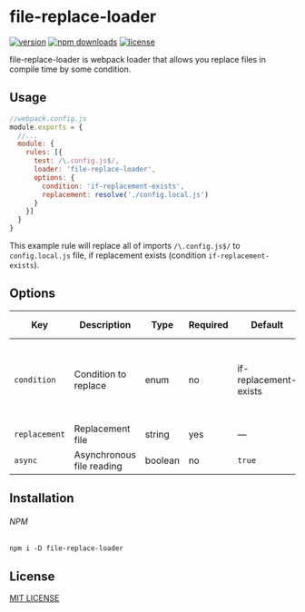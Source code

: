 # file-replace-loader
[![version](https://img.shields.io/npm/v/file-replace-loader.svg?style=flat-square)](https://www.npmjs.com/package/file-replace-loader)
[![npm downloads](https://img.shields.io/npm/dt/file-replace-loader.svg?style=flat-square)](https://www.npmjs.com/package/file-replace-loader)
[![license](https://img.shields.io/github/license/vyushin/file-replace-loader.svg?style=flat-square)](https://github.com/vyushin/file-replace-loader/blob/master/LICENSE)

file-replace-loader is webpack loader that allows you replace files in compile time by some condition.

## Usage

```javascript
//webpack.config.js
module.exports = {
  //...
  module: {
    rules: [{
      test: /\.config.js$/,
      loader: 'file-replace-loader',
      options: {
        condition: 'if-replacement-exists',
        replacement: resolve('./config.local.js')
      }
    }]
  }
}
```

This example rule will replace all of imports `/\.config.js$/` to `config.local.js` file,
if replacement exists (condition `if-replacement-exists`).

## Options

Key          | Description                | Type          | Required       | Default               | Possible values
------------ | -------------              | ------------- | -------------  | -------------         | -------------
`condition`  | Condition to replace       | enum          | no             | if-replacement-exists | true, false, always, never, if-replacement-exists, if-source-is-empty
`replacement`| Replacement file           | string        | yes            | —                     | Full path to file
`async`      | Asynchronous file reading  | boolean       | no             | `true`                | `true`, `false`

## Installation

###### NPM
`npm i -D file-replace-loader`

## License
[MIT LICENSE](https://github.com/vyushin/file-replace-loader/blob/master/LICENSE)
